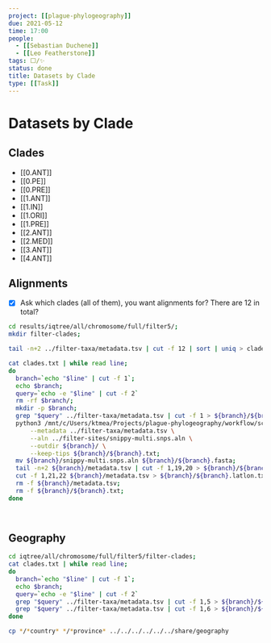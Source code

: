 ```yaml
---
project: [[plague-phylogeography]]
due: 2021-05-12
time: 17:00
people:
  - [[Sebastian Duchene]]
  - [[Leo Featherstone]]
tags: ⬜/✨
status: done
title: Datasets by Clade
type: [[Task]]
---
```


# Datasets by Clade

## Clades

- [[0.ANT]]
- [[0.PE]]
- [[0.PRE]]
- [[1.ANT]]
- [[1.IN]]
- [[1.ORI]]
- [[1.PRE]]
- [[2.ANT]]
- [[2.MED]]
- [[3.ANT]]
- [[4.ANT]]

## Alignments

- [x] Ask which clades (all of them), you want alignments for? There are 12 in total?

```bash
cd results/iqtree/all/chromosome/full/filter5/;
mkdir filter-clades;

tail -n+2 ../filter-taxa/metadata.tsv | cut -f 12 | sort | uniq > clades.txt

cat clades.txt | while read line;
do
  branch=`echo "$line" | cut -f 1`;
  echo $branch;
  query=`echo -e "$line" | cut -f 2`
  rm -rf $branch/;
  mkdir -p $branch;
  grep "$query" ../filter-taxa/metadata.tsv | cut -f 1 > ${branch}/${branch}.txt;
  python3 /mnt/c/Users/ktmea/Projects/plague-phylogeography/workflow/scripts/filter_taxa.py \
	  --metadata ../filter-taxa/metadata.tsv \
	  --aln ../filter-sites/snippy-multi.snps.aln \
	  --outdir ${branch}/ \
	  --keep-tips ${branch}/${branch}.txt;
  mv ${branch}/snippy-multi.snps.aln ${branch}/${branch}.fasta;
  tail -n+2 ${branch}/metadata.tsv | cut -f 1,19,20 > ${branch}/${branch}.dates.txt;
  cut -f 1,21,22 ${branch}/metadata.tsv > ${branch}/${branch}.latlon.txt;
  rm -f ${branch}/metadata.tsv;
  rm -f ${branch}/${branch}.txt;
done

  

```

## Geography

```bash
cd iqtree/all/chromosome/full/filter5/filter-clades;
cat clades.txt | while read line;
do
  branch=`echo "$line" | cut -f 1`;
  echo $branch;
  query=`echo -e "$line" | cut -f 2`
  grep "$query" ../filter-taxa/metadata.tsv | cut -f 1,5 > ${branch}/${branch}.country.txt;
  grep "$query" ../filter-taxa/metadata.tsv | cut -f 1,6 > ${branch}/${branch}.province.txt;
done

cp */*country* */*province* ../../../../../../share/geography
```